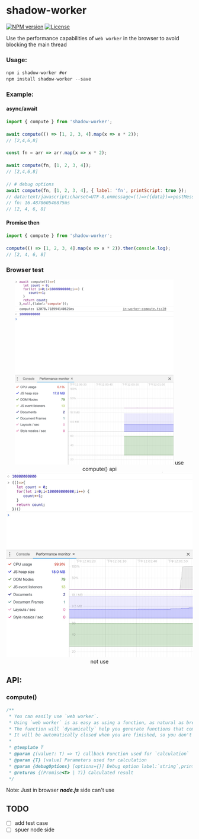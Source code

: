 # shadow-worker

[![NPM version](https://img.shields.io/badge/npm-0.0.1-brightgreen.svg)](https://www.npmjs.com/package/shadow-worker)
[![License](https://img.shields.io/github/license/TenkaiRuri/compute.svg)](https://github.com/TenkaiRuri/compute)

Use the performance capabilities of `web worker` in the browser to avoid blocking the main thread

### Usage:

```js
npm i shadow-worker #or
npm install shadow-worker --save
```

### Example:

#### async/await

```js
import { compute } from 'shadow-worker';

await compute(() => [1, 2, 3, 4].map(x => x * 2));
// [2,4,6,8]

const fn = arr => arr.map(x => x * 2);

await compute(fn, [1, 2, 3, 4]);
// [2,4,6,8]

// # debug options
await compute(fn, [1, 2, 3, 4], { label: 'fn', printScript: true });
// data:text/javascript;charset=UTF-8,onmessage=(()=>({data})=>postMessage((arr => {arr.map(x=>x*2)})(data)))(postMessage);
// fn: 16.487060546875ms
// [2, 4, 6, 8]
```

#### Promise then

```js
import { compute } from 'shadow-worker';

compute(() => [1, 2, 3, 4].map(x => x * 2)).then(console.log);
// [2, 4, 6, 8]
```

### Browser test

<div style="text-align:center">
<!-- <figure> -->
  <img src="res/DA9E8612C96139720D80BFBB1A5DD184.jpg" height="500">
  <span>use compute() api</span>
<!-- </figure> -->
</div>

<div style="text-align:center">
<!-- <figure> -->
  <img src="res/CABA5DEE15143DE172EC75B328C46AD2.jpg" height="500">
  <span>not use</span>
<!-- </figure> -->
</div>

## API:

### compute()

```ts
/**
 * You can easily use `web worker`.
 * Using `web worker` is as easy as using a function, as natural as breathing.
 * The function will `dynamically` help you generate functions that communicate with the worker channel
 * It will be automatically closed when you are finished, so you don't have to worry about the performance problems.
 *
 * @template T
 * @param {(value?: T) => T} callback Function used for `calculation`
 * @param {T} [value] Parameters used for calculation
 * @param {debugOptions} [options={}] Debug option label:`string`,printScript:`boolean`
 * @returns {(Promise<T> | T)} Calculated result
 */
```

Note: Just in browser **_node.js_** side can't use

## TODO

- [ ] add test case
- [ ] spuer node side